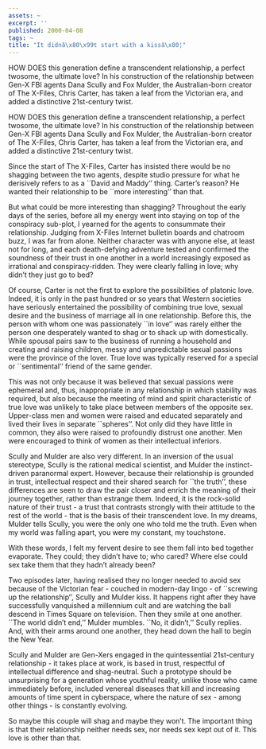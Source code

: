 ```yaml
---
assets: ~
excerpt: ''
published: 2000-04-08
tags: ~
title: "It didnâ\x80\x99t start with a kissâ\x80¦"
---
```

HOW DOES this generation define a transcendent relationship, a perfect
twosome, the ultimate love? In his construction of the relationship
between Gen-X FBI agents Dana Scully and Fox Mulder, the Australian-born
creator of The X-Files, Chris Carter, has taken a leaf from the
Victorian era, and added a distinctive 21st-century twist.

HOW DOES this generation define a transcendent relationship, a perfect
twosome, the ultimate love? In his construction of the relationship
between Gen-X FBI agents Dana Scully and Fox Mulder, the Australian-born
creator of The X-Files, Chris Carter, has taken a leaf from the
Victorian era, and added a distinctive 21st-century twist.

Since the start of The X-Files, Carter has insisted there would be no
shagging between the two agents, despite studio pressure for what he
derisively refers to as a \`\`David and Maddy‘’ thing. Carter’s reason?
He wanted their relationship to be \`\`more interesting’’ than that.

But what could be more interesting than shagging? Throughout the early
days of the series, before all my energy went into staying on top of the
conspiracy sub-plot, I yearned for the agents to consummate their
relationship. Judging from X-Files Internet bulletin boards and chatroom
buzz, I was far from alone. Neither character was with anyone else, at
least not for long, and each death-defying adventure tested and
confirmed the soundness of their trust in one another in a world
increasingly exposed as irrational and conspiracy-ridden. They were
clearly falling in love; why didn’t they just go to bed?

Of course, Carter is not the first to explore the possibilities of
platonic love. Indeed, it is only in the past hundred or so years that
Western societies have seriously entertained the possibility of
combining true love, sexual desire and the business of marriage all in
one relationship. Before this, the person with whom one was passionately
\`\`in love‘’ was rarely either the person one desperately wanted to
shag or to shack up with domestically. While spousal pairs saw to the
business of running a household and creating and raising children, messy
and unpredictable sexual passions were the province of the lover. True
love was typically reserved for a special or \`\`sentimental’’ friend of
the same gender.

This was not only because it was believed that sexual passions were
ephemeral and, thus, inappropriate in any relationship in which
stability was required, but also because the meeting of mind and spirit
characteristic of true love was unlikely to take place between members
of the opposite sex. Upper-class men and women were raised and educated
separately and lived their lives in separate \`\`spheres’’. Not only did
they have little in common, they also were raised to profoundly distrust
one another. Men were encouraged to think of women as their intellectual
inferiors.

Scully and Mulder are also very different. In an inversion of the usual
stereotype, Scully is the rational medical scientist, and Mulder the
instinct-driven paranormal expert. However, because their relationship
is grounded in trust, intellectual respect and their shared search for
\`\`the truth’’, these differences are seen to draw the pair closer and
enrich the meaning of their journey together, rather than estrange them.
Indeed, it is the rock-solid nature of their trust - a trust that
contrasts strongly with their attitude to the rest of the world - that
is the basis of their transcendent love. In my dreams, Mulder tells
Scully, you were the only one who told me the truth. Even when my world
was falling apart, you were my constant, my touchstone.

With these words, I felt my fervent desire to see them fall into bed
together evaporate. They could; they didn’t have to; who cared? Where
else could sex take them that they hadn’t already been?

Two episodes later, having realised they no longer needed to avoid sex
because of the Victorian fear - couched in modern-day lingo - of
\`\`screwing up the relationship‘’, Scully and Mulder kiss. It happens
right after they have successfully vanquished a millennium cult and are
watching the ball descend in Times Square on television. Then they smile
at one another. \`\`The world didn’t end,’’ Mulder mumbles. \`\`No, it
didn’t,’’ Scully replies. And, with their arms around one another, they
head down the hall to begin the New Year.

Scully and Mulder are Gen-Xers engaged in the quintessential
21st-century relationship - it takes place at work, is based in trust,
respectful of intellectual difference and shag-neutral. Such a prototype
should be unsurprising for a generation whose youthful reality, unlike
those who came immediately before, included venereal diseases that kill
and increasing amounts of time spent in cyberspace, where the nature of
sex - among other things - is constantly evolving.

So maybe this couple will shag and maybe they won’t. The important thing
is that their relationship neither needs sex, nor needs sex kept out of
it. This love is other than that.